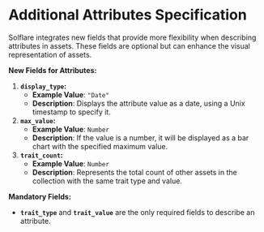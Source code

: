 # Additional Attributes Specification

Solflare integrates new fields that provide more flexibility when describing attributes in assets. These fields are optional but can enhance the visual representation of assets.

**New Fields for Attributes:**

1. **`display_type`:**
   * **Example Value**: `"Date"`
   * **Description**: Displays the attribute value as a date, using a Unix timestamp to specify it.
2. **`max_value`:**
   * **Example Value**: `Number`
   * **Description**: If the value is a number, it will be displayed as a bar chart with the specified maximum value.
3. **`trait_count`:**
   * **Example Value**: `Number`
   * **Description**: Represents the total count of other assets in the collection with the same trait type and value.

**Mandatory Fields:**

* **`trait_type`** and **`trait_value`** are the only required fields to describe an attribute.

